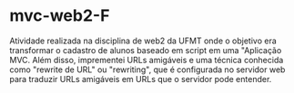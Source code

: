 # mvc-web2-F
Atividade realizada na disciplina de web2 da UFMT onde o objetivo era transformar o cadastro de alunos baseado em script em uma "Aplicação MVC. Além disso, imprementei URLs amigáveis e uma técnica conhecida como "rewrite de URL" ou "rewriting", que é configurada no servidor web para traduzir URLs amigáveis em URLs que o servidor pode entender. 
